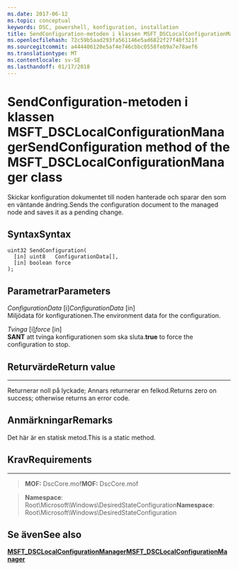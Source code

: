 ```yaml
---
ms.date: 2017-06-12
ms.topic: conceptual
keywords: DSC, powershell, konfiguration, installation
title: SendConfiguration-metoden i klassen MSFT_DSCLocalConfigurationManager
ms.openlocfilehash: 72c59b5aad293fa561146e5ad6822f27f40f321f
ms.sourcegitcommit: a444406120e5af4e746cbbc0558fe89a7e78aef6
ms.translationtype: MT
ms.contentlocale: sv-SE
ms.lasthandoff: 01/17/2018
---
```

# <a name="sendconfiguration-method-of-the-msftdsclocalconfigurationmanager-class"></a><span data-ttu-id="ff7ce-103">SendConfiguration-metoden i klassen MSFT_DSCLocalConfigurationManager</span><span class="sxs-lookup"><span data-stu-id="ff7ce-103">SendConfiguration method of the MSFT_DSCLocalConfigurationManager class</span></span>

<span data-ttu-id="ff7ce-104">Skickar konfiguration dokumentet till noden hanterade och sparar den som en väntande ändring.</span><span class="sxs-lookup"><span data-stu-id="ff7ce-104">Sends the configuration document to the managed node and saves it as a pending change.</span></span>

<a name="syntax"></a><span data-ttu-id="ff7ce-105">Syntax</span><span class="sxs-lookup"><span data-stu-id="ff7ce-105">Syntax</span></span>
------

```mof
uint32 SendConfiguration(
  [in] uint8   ConfigurationData[],
  [in] boolean force
);
```

<a name="parameters"></a><span data-ttu-id="ff7ce-106">Parametrar</span><span class="sxs-lookup"><span data-stu-id="ff7ce-106">Parameters</span></span>
----------

<span data-ttu-id="ff7ce-107">*ConfigurationData* \[i\]</span><span class="sxs-lookup"><span data-stu-id="ff7ce-107">*ConfigurationData* \[in\]</span></span>  
<span data-ttu-id="ff7ce-108">Miljödata för konfigurationen.</span><span class="sxs-lookup"><span data-stu-id="ff7ce-108">The environment data for the configuration.</span></span>

<span data-ttu-id="ff7ce-109">*Tvinga* \[i\]</span><span class="sxs-lookup"><span data-stu-id="ff7ce-109">*force* \[in\]</span></span>  
<span data-ttu-id="ff7ce-110">**SANT** att tvinga konfigurationen som ska sluta.</span><span class="sxs-lookup"><span data-stu-id="ff7ce-110">**true** to force the configuration to stop.</span></span>

## <a name="return-value"></a><span data-ttu-id="ff7ce-111">Returvärde</span><span class="sxs-lookup"><span data-stu-id="ff7ce-111">Return value</span></span>
------------

<span data-ttu-id="ff7ce-112">Returnerar noll på lyckade; Annars returnerar en felkod.</span><span class="sxs-lookup"><span data-stu-id="ff7ce-112">Returns zero on success; otherwise returns an error code.</span></span>

## <a name="remarks"></a><span data-ttu-id="ff7ce-113">Anmärkningar</span><span class="sxs-lookup"><span data-stu-id="ff7ce-113">Remarks</span></span>

<span data-ttu-id="ff7ce-114">Det här är en statisk metod.</span><span class="sxs-lookup"><span data-stu-id="ff7ce-114">This is a static method.</span></span>

## <a name="requirements"></a><span data-ttu-id="ff7ce-115">Krav</span><span class="sxs-lookup"><span data-stu-id="ff7ce-115">Requirements</span></span>
------------
><span data-ttu-id="ff7ce-116">**MOF:** DscCore.mof</span><span class="sxs-lookup"><span data-stu-id="ff7ce-116">**MOF:** DscCore.mof</span></span>

><span data-ttu-id="ff7ce-117">**Namespace**: Root\Microsoft\Windows\DesiredStateConfiguration</span><span class="sxs-lookup"><span data-stu-id="ff7ce-117">**Namespace**: Root\Microsoft\Windows\DesiredStateConfiguration</span></span>


## <a name="see-also"></a><span data-ttu-id="ff7ce-118">Se även</span><span class="sxs-lookup"><span data-stu-id="ff7ce-118">See also</span></span>


[<span data-ttu-id="ff7ce-119">**MSFT_DSCLocalConfigurationManager**</span><span class="sxs-lookup"><span data-stu-id="ff7ce-119">**MSFT_DSCLocalConfigurationManager**</span></span>](msft-dsclocalconfigurationmanager.md)


 

 



